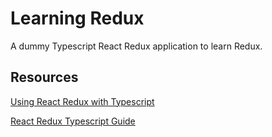 # Learning Redux

A dummy Typescript React Redux application to learn Redux.

## Resources

[Using React Redux with Typescript](https://www.thecodingwalrus.com/react/using-react-redux-connect-with-typescript/)

[React Redux Typescript Guide](https://github.com/piotrwitek/react-redux-typescript-guide/blob/master/README.md#typing-connected-component)
